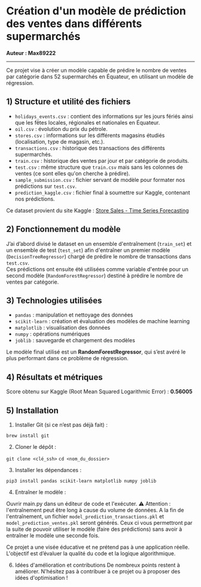 # Création d'un modèle de prédiction des ventes dans différents supermarchés

**Auteur : Max89222**

---

Ce projet vise à créer un modèle capable de prédire le nombre de ventes par catégorie dans 52 supermarchés en Équateur, en utilisant un modèle de régression.

## 1) Structure et utilité des fichiers

- `holidays_events.csv` : contient des informations sur les jours fériés ainsi que les fêtes locales, régionales et nationales en Équateur.  
- `oil.csv` : évolution du prix du pétrole.  
- `stores.csv` : informations sur les différents magasins étudiés (localisation, type de magasin, etc.).  
- `transactions.csv` : historique des transactions des différents supermarchés.  
- `train.csv` : historique des ventes par jour et par catégorie de produits.  
- `test.csv` : même structure que `train.csv` mais sans les colonnes de ventes (ce sont elles qu'on cherche à prédire).  
- `sample_submission.csv` : fichier servant de modèle pour formater nos prédictions sur `test.csv`.  
- `prediction_kaggle.csv` : fichier final à soumettre sur Kaggle, contenant nos prédictions.  

Ce dataset provient du site Kaggle : [Store Sales - Time Series Forecasting](https://www.kaggle.com/competitions/store-sales-time-series-forecasting)

## 2) Fonctionnement du modèle

J’ai d’abord divisé le dataset en un ensemble d'entraînement (`train_set`) et un ensemble de test (`test_set`) afin d'entraîner un premier modèle (`DecisionTreeRegressor`) chargé de prédire le nombre de transactions dans `test.csv`.  
Ces prédictions ont ensuite été utilisées comme variable d'entrée pour un second modèle (`RandomForestRegressor`) destiné à prédire le nombre de ventes par catégorie.

## 3) Technologies utilisées

- `pandas` : manipulation et nettoyage des données  
- `scikit-learn` : création et évaluation des modèles de machine learning  
- `matplotlib` : visualisation des données  
- `numpy` : opérations numériques  
- `joblib` : sauvegarde et chargement des modèles

Le modèle final utilisé est un **RandomForestRegressor**, qui s’est avéré le plus performant dans ce problème de régression.

## 4) Résultats et métriques

Score obtenu sur Kaggle (Root Mean Squared Logarithmic Error) : **0.56005**

## 5) Installation

1. Installer Git (si ce n’est pas déjà fait) :
   
`brew install git`

2. Cloner le dépôt :

`git clone <clé_ssh>`
`cd <nom_du_dossier>`

3. Installer les dépendances :

`pip3 install pandas scikit-learn matplotlib numpy joblib`

4. Entraîner le modèle :

Ouvrir main.py dans un éditeur de code et l'exécuter.
⚠️ Attention : l'entraînement peut être long à cause du volume de données.
A la fin de l'entraînement, un fichier `model_prediction_transactions.pkl` et `model_prediction_ventes.pkl` seront générés. 
Ceux ci vous permettront par la suite de pouvoir utiliser le modèle (faire des prédictions) sans avoir à entraîner le modèle une seconde fois.

Ce projet a une visée éducative et ne prétend pas à une application réelle. L'objectif est d’évaluer la qualité du code et la logique algorithmique.

6) Idées d'amélioration et contributions
De nombreux points restent à améliorer. N'hésitez pas à contribuer à ce projet ou à proposer des idées d'optimisation !

